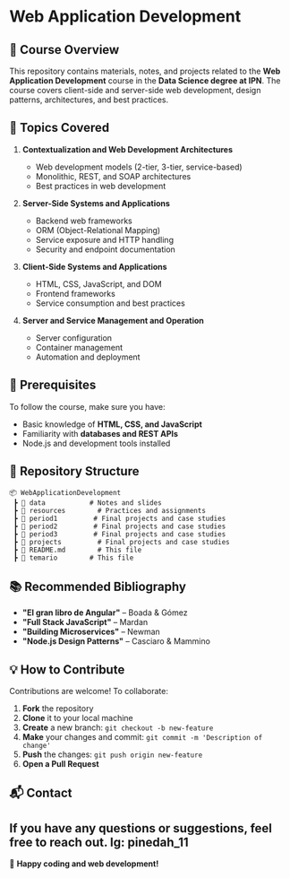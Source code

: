 # Web Application Development

## 📌 Course Overview
This repository contains materials, notes, and projects related to the **Web Application Development** course in the **Data Science degree at IPN**. The course covers client-side and server-side web development, design patterns, architectures, and best practices.

## 📖 Topics Covered
1. **Contextualization and Web Development Architectures**
   - Web development models (2-tier, 3-tier, service-based)
   - Monolithic, REST, and SOAP architectures
   - Best practices in web development

2. **Server-Side Systems and Applications**
   - Backend web frameworks
   - ORM (Object-Relational Mapping)
   - Service exposure and HTTP handling
   - Security and endpoint documentation

3. **Client-Side Systems and Applications**
   - HTML, CSS, JavaScript, and DOM
   - Frontend frameworks
   - Service consumption and best practices

4. **Server and Service Management and Operation**
   - Server configuration
   - Container management
   - Automation and deployment

## 🔧 Prerequisites
To follow the course, make sure you have:
- Basic knowledge of **HTML, CSS, and JavaScript**
- Familiarity with **databases and REST APIs**
- Node.js and development tools installed

## 📂 Repository Structure
```
📦 WebApplicationDevelopment
 ┣ 📂 data           # Notes and slides
 ┣ 📂 resources        # Practices and assignments
 ┣ 📂 period1         # Final projects and case studies
 ┣ 📂 period2         # Final projects and case studies
 ┣ 📂 period3         # Final projects and case studies
 ┣ 📂 projects         # Final projects and case studies
 ┣ 📜 README.md        # This file
 ┣ 📜 temario        # This file
```

## 📚 Recommended Bibliography
- **"El gran libro de Angular"** – Boada & Gómez
- **"Full Stack JavaScript"** – Mardan
- **"Building Microservices"** – Newman
- **"Node.js Design Patterns"** – Casciaro & Mammino

## 💡 How to Contribute
Contributions are welcome! To collaborate:
1. **Fork** the repository
2. **Clone** it to your local machine
3. **Create** a new branch: `git checkout -b new-feature`
4. **Make** your changes and commit: `git commit -m 'Description of change'`
5. **Push** the changes: `git push origin new-feature`
6. **Open a Pull Request**

## 📬 Contact
If you have any questions or suggestions, feel free to reach out.
Ig: pinedah_11
---
🚀 **Happy coding and web development!**
